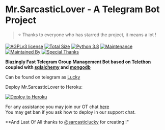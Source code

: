 # Mr.SarcasticLover - A Telegram Bot Project

> ⭐️ Thanks to everyone who has starred the project, it means a lot !


[![AGPLv3 license](https://img.shields.io/badge/License-AGPL–3.0-red.svg)](https://www.gnu.org/licenses/agpl-3.0.en.html)
[![Total Size](https://github-Size-badge.herokuapp.com/MunnaBhai-01/MissJuliaRobot.svg)](https://github.com/MunnaBhai-01/MissJuliaRobot)
[![Python 3.8](https://img.shields.io/badge/Python->=3.8.3-blue.svg)](https://www.python.org/downloads/release/python-383/)
[![Maintenance](https://img.shields.io/badge/Maintained-yes-yellow.svg)](https://github.com/MunnaBhai-01/MissJuliaRobot)
[![Maintained By](https://img.shields.io/badge/Maintained-By-green.svg)](https://t.me/SarcasticLucky)
[![Special Thanks](https://img.shields.io/badge/Maintained-By-Red.svg)](https://t.me/not_ayan)

**Blazingly Fast Telegram Group Management Bot based on [Telethon](https://github.com/LonamiWebs/Telethon) coupled with [sqlalchemy](https://github.com/sqlalchemy/sqlalchemy) and [mongodb](https://github.com/mongodb/mongo)**

Can be found on telegram as [Lucky](https://t.me/MrSarcasticLoverBot)

Deploy Mr.SarcasticLover to Heroku:

<p align="left"><a href="https://heroku.com/deploy?template=https://github.com/MunnaBhai-01/MissJuliaRobot/tree/master"> <img src="https://www.herokucdn.com/deploy/button.svg" alt="Deploy to Heroku" /></a></p>

For any assistance you may join our OT chat [here](https://t.me/MrSarcasticLoverOT)<br />
You may get ban if you ask how to deploy in our support chat.




**And Last Of All thanks to [@sarcasticlucky](http://t.me/SarcasticLucky) for creating !"
